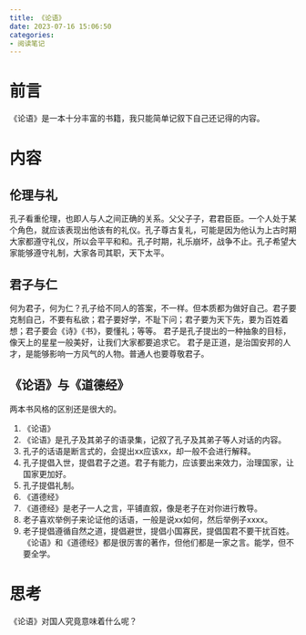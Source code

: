 ```yaml
---
title: 《论语》
date: 2023-07-16 15:06:50
categories:
- 阅读笔记
---
```

# 前言
《论语》是一本十分丰富的书籍，我只能简单记叙下自己还记得的内容。
<!-- more -->
# 内容
## 伦理与礼
孔子看重伦理，也即人与人之间正确的关系。父父子子，君君臣臣。一个人处于某个角色，就应该表现出他该有的礼仪。孔子尊古复礼，可能是因为他认为上古时期大家都遵守礼仪，所以会平平和和。孔子时期，礼乐崩坏，战争不止。孔子希望大家能够遵守礼制，大家各司其职，天下太平。
## 君子与仁
何为君子，何为仁？孔子给不同人的答案，不一样。但本质都为做好自己。君子要克制自己，不要有私欲；君子要好学，不耻下问；君子要为天下先，要为百姓着想；君子要会《诗》《书》，要懂礼；等等。
君子是孔子提出的一种抽象的目标，像天上的星星一般美好，让我们大家都要追求它。
君子是正道，是治国安邦的人才，是能够影响一方风气的人物。普通人也要尊敬君子。
## 《论语》与《道德经》
两本书风格的区别还是很大的。
1. 《论语》
  1. 《论语》是孔子及其弟子的语录集，记叙了孔子及其弟子等人对话的内容。
  2. 孔子的话语是断言式的，会提出xx应该xx，却一般不会进行解释。
  3. 孔子提倡入世，提倡君子之道。君子有能力，应该要出来效力，治理国家，让国家更加好。
  4. 孔子提倡礼制。
2. 《道德经》
  1. 《道德经》是老子一人之言，平铺直叙，像是老子在对你进行教导。
  2. 老子喜欢举例子来论证他的话语，一般是说xx如何，然后举例子xxxx。
  3. 老子提倡遵循自然之道，提倡避世，提倡小国寡民，提倡国君不要干扰百姓。
《论语》和《道德经》都是很厉害的著作，但他们都是一家之言。能学，但不要全学。
# 思考
《论语》对国人究竟意味着什么呢？